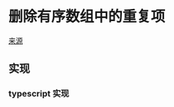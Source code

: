 # 删除有序数组中的重复项
[来源](https://leetcode.cn/problems/remove-duplicates-from-sorted-array/)

## 实现

### typescript 实现
```typescript

```
